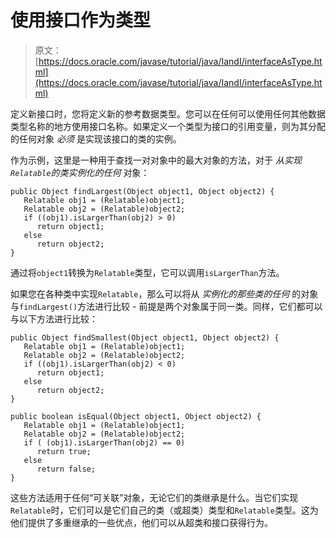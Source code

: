 # 使用接口作为类型

> 原文： [https://docs.oracle.com/javase/tutorial/java/IandI/interfaceAsType.html](https://docs.oracle.com/javase/tutorial/java/IandI/interfaceAsType.html)

定义新接口时，您将定义新的参考数据类型。您可以在任何可以使用任何其他数据类型名称的地方使用接口名称。如果定义一个类型为接口的引用变量，则为其分配的任何对象 _必须_ 是实现该接口的类的实例。

作为示例，这里是一种用于查找一对对象中的最大对象的方法，对于 _从实现`Relatable`的类实例化的任何_ 对象：

```
public Object findLargest(Object object1, Object object2) {
   Relatable obj1 = (Relatable)object1;
   Relatable obj2 = (Relatable)object2;
   if ((obj1).isLargerThan(obj2) > 0)
      return object1;
   else 
      return object2;
}

```

通过将`object1`转换为`Relatable`类型，它可以调用`isLargerThan`方法。

如果您在各种类中实现`Relatable`，那么可以将从 _实例化的那些类的任何_ 的对象与`findLargest()`方法进行比较 - 前提是两个对象属于同一类。同样，它们都可以与以下方法进行比较：

```
public Object findSmallest(Object object1, Object object2) {
   Relatable obj1 = (Relatable)object1;
   Relatable obj2 = (Relatable)object2;
   if ((obj1).isLargerThan(obj2) < 0)
      return object1;
   else 
      return object2;
}

public boolean isEqual(Object object1, Object object2) {
   Relatable obj1 = (Relatable)object1;
   Relatable obj2 = (Relatable)object2;
   if ( (obj1).isLargerThan(obj2) == 0)
      return true;
   else 
      return false;
}

```

这些方法适用于任何“可关联”对象，无论它们的类继承是什么。当它们实现`Relatable`时，它们可以是它们自己的类（或超类）类型和`Relatable`类型。这为他们提供了多重继承的一些优点，他们可以从超类和接口获得行为。